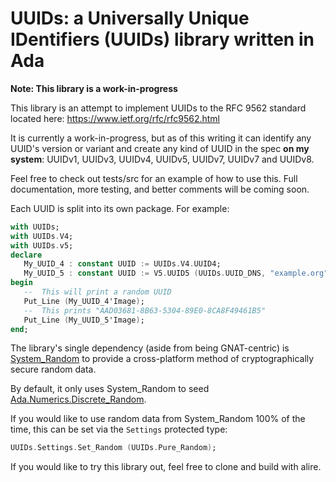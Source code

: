 # UUIDs: a Universally Unique IDentifiers (UUIDs) library written in Ada

**Note: This library is a work-in-progress**

This library is an attempt to implement UUIDs to the RFC 9562 standard located here: https://www.ietf.org/rfc/rfc9562.html

It is currently a work-in-progress, but as of this writing it can identify any UUID's version or variant and create any kind of UUID in the spec **on my system**: UUIDv1, UUIDv3, UUIDv4, UUIDv5, UUIDv7, UUIDv7 and UUIDv8.

Feel free to check out tests/src for an example of how to use this.  Full documentation, more testing, and better comments will be coming soon.

Each UUID is split into its own package.  For example:
```ada
with UUIDs;
with UUIDs.V4;
with UUIDs.v5;
declare
   My_UUID_4 : constant UUID := UUIDs.V4.UUID4;
   My_UUID_5 : constant UUID := V5.UUID5 (UUIDs.UUID_DNS, "example.org");
begin
   --  This will print a random UUID
   Put_Line (My_UUID_4'Image);
   --  This prints "AAD03681-8B63-5304-89E0-8CA8F49461B5"
   Put_Line (My_UUID_5'Image);
end;
```

The library's single dependency (aside from being GNAT-centric) is [System_Random](https://github.com/AntonMeep/system_random/) to provide a cross-platform method of cryptographically secure random data.

By default, it only uses System_Random to seed [Ada.Numerics.Discrete_Random](https://www.adaic.org/resources/add_content/standards/05rm/html/RM-A-5-2.html#I5459).

If you would like to use random data from System_Random 100% of the time, this can be set via the `Settings` protected type:
```ada
UUIDs.Settings.Set_Random (UUIDs.Pure_Random);
```

If you would like to try this library out, feel free to clone and build with alire.
